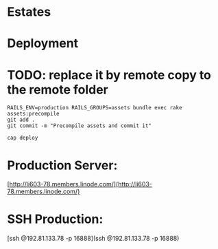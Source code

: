 # Estates

# Deployment


# TODO: replace it by remote copy to the remote folder

```
RAILS_ENV=production RAILS_GROUPS=assets bundle exec rake assets:precompile
git add .
git commit -m "Precompile assets and commit it"
```

```
cap deploy
```

# Production Server:

[http://li603-78.members.linode.com/](http://li603-78.members.linode.com/)

# SSH Production:

[ssh <user-name>@192.81.133.78 -p 16888](ssh <user-name>@192.81.133.78 -p 16888)

